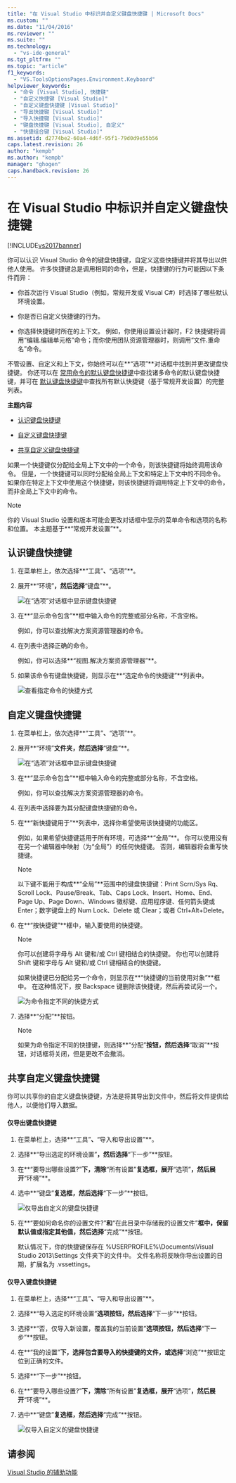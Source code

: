 ```yaml
---
title: "在 Visual Studio 中标识并自定义键盘快捷键 | Microsoft Docs"
ms.custom: ""
ms.date: "11/04/2016"
ms.reviewer: ""
ms.suite: ""
ms.technology: 
  - "vs-ide-general"
ms.tgt_pltfrm: ""
ms.topic: "article"
f1_keywords: 
  - "VS.ToolsOptionsPages.Environment.Keyboard"
helpviewer_keywords: 
  - "命令 [Visual Studio], 快捷键"
  - "自定义快捷键 [Visual Studio]"
  - "自定义键盘快捷键 [Visual Studio]"
  - "导出快捷键 [Visual Studio]"
  - "导入快捷键 [Visual Studio]"
  - "键盘快捷键 [Visual Studio], 自定义"
  - "快捷组合键 [Visual Studio]"
ms.assetid: d2774be2-60a4-4d6f-95f1-79d0d9e55b56
caps.latest.revision: 26
author: "kempb"
ms.author: "kempb"
manager: "ghogen"
caps.handback.revision: 26
---
```

# 在 Visual Studio 中标识并自定义键盘快捷键
[!INCLUDE[vs2017banner](../code-quality/includes/vs2017banner.md)]

你可以认识 Visual Studio 命令的键盘快捷键，自定义这些快捷键并将其导出以供他人使用。  许多快捷键总是调用相同的命令，但是，快捷键的行为可能因以下条件而异：  
  
-   你首次运行 Visual Studio（例如，常规开发或 Visual C\#）时选择了哪些默认环境设置。  
  
-   你是否已自定义快捷键的行为。  
  
-   你选择快捷键时所在的上下文。  例如，你使用设置设计器时，F2 快捷键将调用“编辑.编辑单元格”命令；而你使用团队资源管理器时，则调用“文件.重命名”命令。  
  
 不管设置、自定义和上下文，你始终可以在**“选项”**对话框中找到并更改键盘快捷键。  你还可以在 [常用命令的默认键盘快捷键](../ide/default-keyboard-shortcuts-for-frequently-used-commands-in-visual-studio.md)中查找诸多命令的默认键盘快捷键，并可在 [默认键盘快捷键](../ide/default-keyboard-shortcuts-in-visual-studio.md)中查找所有默认快捷键（基于常规开发设置）的完整列表。  
  
 **主题内容**  
  
-   [认识键盘快捷键](../ide/identifying-and-customizing-keyboard-shortcuts-in-visual-studio.md#bkmk_identify)  
  
-   [自定义键盘快捷键](../ide/identifying-and-customizing-keyboard-shortcuts-in-visual-studio.md#bkmk_assign)  
  
-   [共享自定义键盘快捷键](../ide/identifying-and-customizing-keyboard-shortcuts-in-visual-studio.md#bkmk_transfer)  
  
 如果一个快捷键仅分配给全局上下文中的一个命令，则该快捷键将始终调用该命令。  但是，一个快捷键可以同时分配给全局上下文和特定上下文中的不同命令。  如果你在特定上下文中使用这个快捷键，则该快捷键将调用特定上下文中的命令，而非全局上下文中的命令。  
  
> [!NOTE]
>  你的 Visual Studio 设置和版本可能会更改对话框中显示的菜单命令和选项的名称和位置。  本主题基于**“常规开发设置”**。  
  
##  <a name="bkmk_identify"></a> 认识键盘快捷键  
  
1.  在菜单栏上，依次选择**“工具”**、**“选项”**。  
  
2.  展开**“环境”**，然后选择**“键盘”**。  
  
     ![在“选项”对话框中显示键盘快捷键](../ide/media/optionskeyboard.png "OptionsKeyboard")  
  
3.  在**“显示命令包含”**框中输入命令的完整或部分名称，不含空格。  
  
     例如，你可以查找解决方案资源管理器的命令。  
  
4.  在列表中选择正确的命令。  
  
     例如，你可以选择**“视图.解决方案资源管理器”**。  
  
5.  如果该命令有键盘快捷键，则显示在**“选定命令的快捷键”**列表中。  
  
     ![查看指定命令的快捷方式](../ide/media/viewshortcut.png "ViewShortcut")  
  
##  <a name="bkmk_assign"></a> 自定义键盘快捷键  
  
1.  在菜单栏上，依次选择**“工具”**、**“选项”**。  
  
2.  展开**“环境”**文件夹，然后选择**“键盘”**。  
  
     ![在“选项”对话框中显示键盘快捷键](../ide/media/optionskeyboard.png "OptionsKeyboard")  
  
3.  在**“显示命令包含”**框中输入命令的完整或部分名称，不含空格。  
  
     例如，你可以查找解决方案资源管理器的命令。  
  
4.  在列表中选择要为其分配键盘快捷键的命令。  
  
5.  在**“新快捷键用于”**列表中，选择你希望使用该快捷键的功能区。  
  
     例如，如果希望快捷键适用于所有环境，可选择**“全局”**。  你可以使用没有在另一个编辑器中映射（为“全局”）的任何快捷键。  否则，编辑器将会重写快捷键。  
  
    > [!NOTE]
    >  以下键不能用于构成**“全局”**范围中的键盘快捷键：Print Scrn\/Sys Rq、Scroll Lock、Pause\/Break、Tab、Caps Lock、Insert、Home、End、Page Up、Page Down、Windows 徽标键、应用程序键、任何箭头键或 Enter；数字键盘上的 Num Lock、Delete 或 Clear；或者 Ctrl\+Alt\+Delete。  
  
6.  在**“按快捷键”**框中，输入要使用的快捷键。  
  
    > [!NOTE]
    >  你可以创建将字母与 Alt 键和\/或 Ctrl 键相结合的快捷键。  你也可以创建将 Shift 键和字母与 Alt 键和\/或 Ctrl 键相结合的快捷键。  
  
     如果快捷键已分配给另一个命令，则显示在**“快捷键的当前使用对象”**框中。  在这种情况下，按 Backspace 键删除该快捷键，然后再尝试另一个。  
  
     ![为命令指定不同的快捷方式](../ide/media/reassignshortcut.png "ReassignShortcut")  
  
7.  选择**“分配”**按钮。  
  
    > [!NOTE]
    >  如果为命令指定不同的快捷键，则选择**“分配”**按钮，然后选择**“取消”**按钮，对话框将关闭，但是更改不会撤消。  
  
##  <a name="bkmk_transfer"></a> 共享自定义键盘快捷键  
 你可以共享你的自定义键盘快捷键，方法是将其导出到文件中，然后将文件提供给他人，以便他们导入数据。  
  
#### 仅导出键盘快捷键  
  
1.  在菜单栏上，选择**“工具”**、**“导入和导出设置”**。  
  
2.  选择**“导出选定的环境设置”**，然后选择**“下一步”**按钮。  
  
3.  在**“要导出哪些设置?”**下，清除**“所有设置”**复选框，展开**“选项”**，然后展开**“环境”**。  
  
4.  选中**“键盘”**复选框，然后选择**“下一步”**按钮。  
  
     ![仅导出自定义的键盘快捷键](../ide/media/exportshortcuts.png "ExportShortcuts")  
  
5.  在**“要如何命名你的设置文件?”**和**“在此目录中存储我的设置文件”**框中，保留默认值或指定其他值，然后选择**“完成”**按钮。  
  
     默认情况下，你的快捷键保存在 %USERPROFILE%\\Documents\\Visual Studio 2013\\Settings 文件夹下的文件中。  文件名称将反映你导出设置的日期，扩展名为 .vssettings。  
  
#### 仅导入键盘快捷键  
  
1.  在菜单栏上，选择**“工具”**、**“导入和导出设置”**。  
  
2.  选择**“导入选定的环境设置”**选项按钮，然后选择**“下一步”**按钮。  
  
3.  选择**“否，仅导入新设置，覆盖我的当前设置”**选项按钮，然后选择**“下一步”**按钮。  
  
4.  在**“我的设置”**下，选择包含要导入的快捷键的文件，或选择**“浏览”**按钮定位到正确的文件。  
  
5.  选择**“下一步”**按钮。  
  
6.  在**“要导入哪些设置?”**下，清除**“所有设置”**复选框，展开**“选项”**，然后展开**“环境”**。  
  
7.  选中**“键盘”**复选框，然后选择**“完成”**按钮。  
  
     ![仅导入自定义的键盘快捷键](../ide/media/importshortcuts.png "ImportShortcuts")  
  
## 请参阅  
 [Visual Studio 的辅助功能](../ide/reference/accessibility-features-of-visual-studio.md)